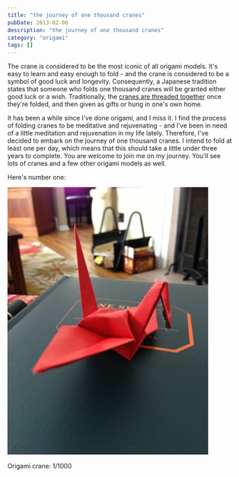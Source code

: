 ```yaml
---
title: "the journey of one thousand cranes"
pubDate: 2013-02-06
description: "the journey of one thousand cranes"
category: "origami"
tags: []
---
```


The crane is considered to be the most iconic of all origami models. It's easy to learn and easy enough to fold - and the crane is considered to be a symbol of good luck and longevity. Consequently, a Japanese tradition states that someone who folds one thousand cranes will be granted either good luck or a wish. Traditionally, the [cranes are threaded together](http://en.wikipedia.org/wiki/Thousand_origami_cranes) once they're folded, and then given as gifts or hung in one's own home.

It has been a while since I've done origami, and I miss it. I find the process of folding cranes to be meditative and rejuvenating - and I've been in need of a little meditation and rejuvenation in my life lately. Therefore, I've decided to embark on the journey of one thousand cranes. I intend to fold at least one per day, which means that this should take a little under three years to complete. You are welcome to join me on my journey. You'll see lots of cranes and a few other origami models as well.

Here's number one:

![Origami crane: 1/1000](crane.jpg)

Origami crane: 1/1000
